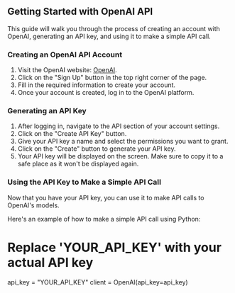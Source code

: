 ## Getting Started with OpenAI API

This guide will walk you through the process of creating an account with OpenAI, generating an API key, and using it to make a simple API call.

### Creating an OpenAI API Account

1. Visit the OpenAI website: [OpenAI](https://openai.com/).
2. Click on the "Sign Up" button in the top right corner of the page.
3. Fill in the required information to create your account.
4. Once your account is created, log in to the OpenAI platform.

### Generating an API Key

1. After logging in, navigate to the API section of your account settings.
2. Click on the "Create API Key" button.
3. Give your API key a name and select the permissions you want to grant.
4. Click on the "Create" button to generate your API key.
5. Your API key will be displayed on the screen. Make sure to copy it to a safe place as it won't be displayed again.

### Using the API Key to Make a Simple API Call

Now that you have your API key, you can use it to make API calls to OpenAI's models.

Here's an example of how to make a simple API call using Python:

# Replace 'YOUR_API_KEY' with your actual API key
api_key = "YOUR_API_KEY"
client = OpenAI(api_key=api_key)